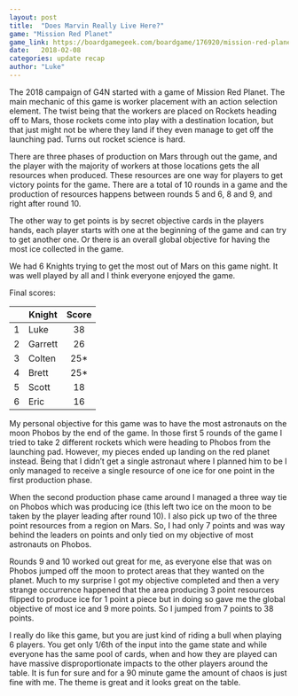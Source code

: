 ```yaml
---
layout: post
title:  "Does Marvin Really Live Here?"
game: "Mission Red Planet"
game_link: https://boardgamegeek.com/boardgame/176920/mission-red-planet-second-edition
date:   2018-02-08
categories: update recap
author: "Luke"
---
```


The 2018 campaign of G4N started with a game of Mission Red Planet.  The main mechanic of this game is worker placement with an action selection element.  The twist being that the workers are placed on Rockets heading off to Mars, those rockets come into play with a destination location, but that just might not be where they land if they even manage to get off the launching pad.  Turns out rocket science is hard.

  There are three phases of production on Mars through out the game, and the player with the majority of workers at those locations gets the all resources when produced.  These resources are one way for players to get victory points for the game.  There are a total of 10 rounds in a game and the production of resources happens between rounds 5 and 6, 8 and 9, and right after round 10.

  The other way to get points is by secret objective cards in the players hands, each player starts with one at the beginning of the game and can try to get another one.  Or there is an overall global objective for having the most ice collected in the game.

  We had 6 Knights trying to get the most out of Mars on this game night.  It was well played by all and I think everyone enjoyed the game.

  Final scores:

| | Knight | Score |
| :---: | --- | :---: |
| 1 | Luke | 38 |
| 2 | Garrett | 26 |
| 3 | Colten | 25* |
| 4 | Brett | 25* |
| 5 | Scott | 18 |
| 6 | Eric | 16 |

  My personal objective for this game was to have the most astronauts on the moon Phobos by the end of the game.  In those first 5 rounds of the game I tried to take 2 different rockets which were heading to Phobos from the launching pad.  However, my pieces ended up landing on the red planet instead.  Being that I didn’t get a single astronaut where I planned him to be I only managed to receive a single resource of one ice for one point in the first production phase.

  When the second production phase came around I managed a three way tie on Phobos which was producing ice (this left two ice on the moon to be taken by the player leading after round 10).  I also pick up two of the three point resources from a region on Mars.  So, I had only 7 points and was way behind the leaders on points and only tied on my objective of most astronauts on Phobos.

  Rounds 9 and 10 worked out great for me, as everyone else that was on Phobos jumped off the moon to protect areas that they wanted on the planet.  Much to my surprise I got my objective completed and then a very strange occurrence happened that the area producing 3 point resources flipped to produce ice for 1 point a piece but in doing so gave me the global objective of most ice and 9 more points.  So I jumped from 7 points to 38 points.

  I really do like this game, but you are just kind of riding a bull when playing 6 players.  You get only 1/6th of the input into the game state and while everyone has the same pool of cards, when and how they are played can have massive disproportionate impacts to the other players around the table.  It is fun for sure and for a 90 minute game the amount of chaos is just fine with me.  The theme is great and it looks great on the table.
